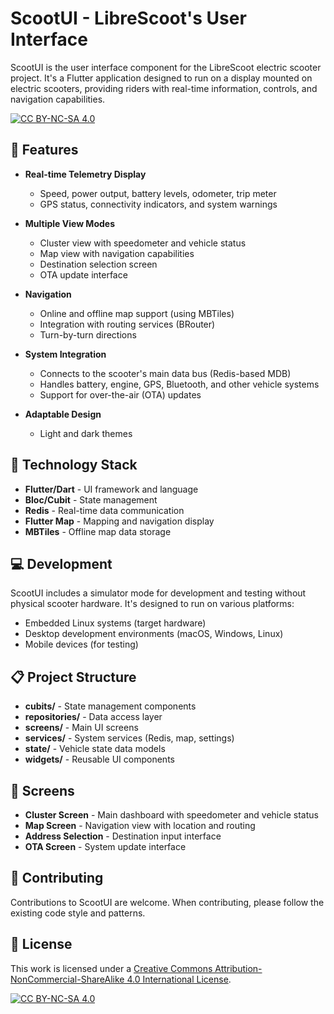 # ScootUI - LibreScoot's User Interface

ScootUI is the user interface component for the LibreScoot electric scooter project. It's a Flutter application designed to run on a display mounted on electric scooters, providing riders with real-time information, controls, and navigation capabilities.

[![CC BY-NC-SA 4.0][cc-by-nc-sa-shield]][cc-by-nc-sa]

## 🚀 Features

- **Real-time Telemetry Display**
  - Speed, power output, battery levels, odometer, trip meter
  - GPS status, connectivity indicators, and system warnings

- **Multiple View Modes**
  - Cluster view with speedometer and vehicle status
  - Map view with navigation capabilities
  - Destination selection screen
  - OTA update interface

- **Navigation**
  - Online and offline map support (using MBTiles)
  - Integration with routing services (BRouter)
  - Turn-by-turn directions

- **System Integration**
  - Connects to the scooter's main data bus (Redis-based MDB)
  - Handles battery, engine, GPS, Bluetooth, and other vehicle systems
  - Support for over-the-air (OTA) updates

- **Adaptable Design**
  - Light and dark themes

## 🔧 Technology Stack

- **Flutter/Dart** - UI framework and language
- **Bloc/Cubit** - State management
- **Redis** - Real-time data communication
- **Flutter Map** - Mapping and navigation display
- **MBTiles** - Offline map data storage

## 💻 Development

ScootUI includes a simulator mode for development and testing without physical scooter hardware. It's designed to run on various platforms:

- Embedded Linux systems (target hardware)
- Desktop development environments (macOS, Windows, Linux)
- Mobile devices (for testing)

## 📋 Project Structure

- **cubits/** - State management components
- **repositories/** - Data access layer
- **screens/** - Main UI screens
- **services/** - System services (Redis, map, settings)
- **state/** - Vehicle state data models
- **widgets/** - Reusable UI components

## 📱 Screens

- **Cluster Screen** - Main dashboard with speedometer and vehicle status
- **Map Screen** - Navigation view with location and routing
- **Address Selection** - Destination input interface
- **OTA Screen** - System update interface

## 🔄 Contributing

Contributions to ScootUI are welcome. When contributing, please follow the existing code style and patterns.

## 📜 License

This work is licensed under a [Creative Commons Attribution-NonCommercial-ShareAlike 4.0 International License][cc-by-nc-sa].

[![CC BY-NC-SA 4.0][cc-by-nc-sa-image]][cc-by-nc-sa]

[cc-by-nc-sa]: http://creativecommons.org/licenses/by-nc-sa/4.0/
[cc-by-nc-sa-image]: https://licensebuttons.net/l/by-nc-sa/4.0/88x31.png
[cc-by-nc-sa-shield]: https://img.shields.io/badge/License-CC%20BY--NC--SA%204.0-lightgrey.svg


